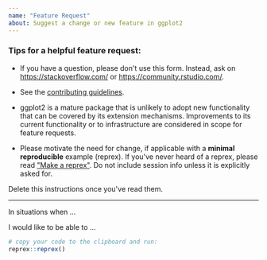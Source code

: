 ```yaml
---
name: "Feature Request"
about: Suggest a change or new feature in ggplot2
---
```


### Tips for a helpful feature request:

* If you have a question, please don't use this form. Instead, ask on <https://stackoverflow.com/> or <https://community.rstudio.com/>.

* See the [contributing guidelines](https://github.com/tidyverse/ggplot2/blob/main/CONTRIBUTING.md).

* ggplot2 is a mature package that is unlikely to adopt new functionality that can be covered by its extension mechanisms.
Improvements to its current functionality or to infrastructure are considered in scope for feature requests.

* Please motivate the need for change, if applicable with a **minimal reproducible** example (reprex).
If you've never heard of a reprex, please read ["Make a reprex"](https://www.tidyverse.org/help/#reprex).
Do not include session info unless it is explicitly asked for.

Delete this instructions once you've read them.

---

In situations when ...

I would like to be able to ...

```r
# copy your code to the clipboard and run:
reprex::reprex()
```
